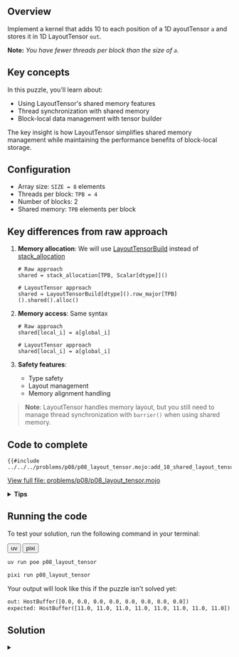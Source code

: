 ## Overview

Implement a kernel that adds 10 to each position of a 1D ayoutTensor `a` and stores it in 1D LayoutTensor `out`.

**Note:** _You have fewer threads per block than the size of `a`._


## Key concepts

In this puzzle, you'll learn about:
- Using LayoutTensor's shared memory features
- Thread synchronization with shared memory
- Block-local data management with tensor builder

The key insight is how LayoutTensor simplifies shared memory management while maintaining the performance benefits of block-local storage.

## Configuration

- Array size: `SIZE = 8` elements
- Threads per block: `TPB = 4`
- Number of blocks: 2
- Shared memory: `TPB` elements per block

## Key differences from raw approach

1. **Memory allocation**: We will use [LayoutTensorBuild](https://docs.modular.com/mojo/stdlib/layout/tensor_builder/LayoutTensorBuild) instead of [stack_allocation](https://docs.modular.com/mojo/stdlib/memory/memory/stack_allocation/)

   ```mojo
   # Raw approach
   shared = stack_allocation[TPB, Scalar[dtype]]()

   # LayoutTensor approach
   shared = LayoutTensorBuild[dtype]().row_major[TPB]().shared().alloc()
   ```

2. **Memory access**: Same syntax

   ```mojo
   # Raw approach
   shared[local_i] = a[global_i]

   # LayoutTensor approach
   shared[local_i] = a[global_i]
   ```

3. **Safety features**:

   - Type safety
   - Layout management
   - Memory alignment handling

> **Note**: LayoutTensor handles memory layout, but you still need to manage thread synchronization with `barrier()` when using shared memory.

## Code to complete

```mojo
{{#include ../../../problems/p08/p08_layout_tensor.mojo:add_10_shared_layout_tensor}}
```
<a href="{{#include ../_includes/repo_url.md}}/blob/main/problems/p08/p08_layout_tensor.mojo" class="filename">View full file: problems/p08/p08_layout_tensor.mojo</a>

<details>
<summary><strong>Tips</strong></summary>

<div class="solution-tips">

1. Create shared memory with tensor builder
2. Load data with natural indexing: `shared[local_i] = a[global_i]`
3. Synchronize with `barrier()`
4. Process data using shared memory indices
5. Guard against out-of-bounds access
</div>
</details>

## Running the code

To test your solution, run the following command in your terminal:

<div class="code-tabs" data-tab-group="package-manager">
  <div class="tab-buttons">
    <button class="tab-button">uv</button>
    <button class="tab-button">pixi</button>
  </div>
  <div class="tab-content">

```bash
uv run poe p08_layout_tensor
```

  </div>
  <div class="tab-content">

```bash
pixi run p08_layout_tensor
```

  </div>
</div>

Your output will look like this if the puzzle isn't solved yet:
```txt
out: HostBuffer([0.0, 0.0, 0.0, 0.0, 0.0, 0.0, 0.0, 0.0])
expected: HostBuffer([11.0, 11.0, 11.0, 11.0, 11.0, 11.0, 11.0, 11.0])
```


## Solution

<details class="solution-details">
<summary></summary>

```mojo
{{#include ../../../solutions/p08/p08_layout_tensor.mojo:add_10_shared_layout_tensor_solution}}
```

<div class="solution-explanation">

This solution demonstrates how LayoutTensor simplifies shared memory usage while maintaining performance:

1. **Memory hierarchy with LayoutTensor**
   - Global tensors: `a` and `out` (slow, visible to all blocks)
   - Shared tensor: `shared` (fast, thread-block local)
   - Example for 8 elements with 4 threads per block:
     ```txt
     Global tensor a: [1 1 1 1 | 1 1 1 1]  # Input: all ones

     Block (0):         Block (1):
     shared[0..3]       shared[0..3]
     [1 1 1 1]          [1 1 1 1]
     ```

2. **Thread coordination**
   - Load phase with natural indexing:
     ```txt
     Thread 0: shared[0] = a[0]=1    Thread 2: shared[2] = a[2]=1
     Thread 1: shared[1] = a[1]=1    Thread 3: shared[3] = a[3]=1
     barrier()    ↓         ↓        ↓         ↓   # Wait for all loads
     ```
   - Process phase: Each thread adds 10 to its shared tensor value
   - Result: `out[global_i] = shared[local_i] + 10 = 11`

3. **LayoutTensor benefits**
   - Shared memory allocation:
     ```txt
     # Clean tensor builder API
     shared = tb[dtype]().row_major[TPB]().shared().alloc()
     ```
   - Natural indexing for both global and shared:
     ```txt
     Block 0 output: [11 11 11 11]
     Block 1 output: [11 11 11 11]
     ```
   - Built-in layout management and type safety

4. **Memory access pattern**
   - Load: Global tensor → Shared tensor (optimized)
   - Sync: Same `barrier()` requirement as raw version
   - Process: Add 10 to shared values
   - Store: Write 11s back to global tensor

This pattern shows how LayoutTensor maintains the performance benefits of shared memory while providing a more ergonomic API and built-in features.
</div>
</details>
